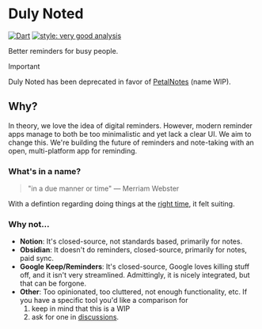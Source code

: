 # Duly Noted

[![Dart][ci_dart_badge]][ci_dart_link]
[![style: very good analysis][very_good_analysis_badge]][very_good_analysis_link]

Better reminders for busy people.

> [!IMPORTANT]
> Duly Noted has been deprecated in favor of [PetalNotes] (name WIP).

## Why?

In theory, we love the idea of digital reminders.
However, modern reminder apps manage to both be too minimalistic and yet lack a clear UI.
We aim to change this.
We're building the future of reminders and note-taking with an open, multi-platform app for reminding.

### What's in a name?

> "in a due manner or time"
> — Merriam Webster

With a defintion regarding doing things at the [right time][right-time], it felt suiting.

### Why not…

- **Notion**: It's closed-source, not standards based, primarily for notes.
- **Obsidian**: It doesn't do reminders, closed-source, primarily for notes, paid sync.
- **Google Keep/Reminders**: It's closed-source, Google loves killing stuff off, and it isn't very streamlined. Admittingly, it is nicely integrated, but that can be forgone.
- **Other**: Too opinionated, too cluttered, not enough functionality, etc.
  If you have a specific tool you'd like a comparison for
  1. keep in mind that this is a WIP
  1. ask for one in [discussions].

[ci_dart_badge]: https://github.com/PHS-TSA/duly_noted/actions/workflows/ci.yaml/badge.svg?branch=main
[ci_dart_link]: https://github.com/PHS-TSA/duly_noted/actions/workflows/ci.yaml
[discussions]: https://github.com/PHS-TSA/duly_noted/discussions
[PetalNotes]: https://github.com/PSDTools/psdtools.github.io/tree/main/apps/petal-notes
[right-time]: https://x.com/evancz/status/928359227541798912
[very_good_analysis_badge]: https://img.shields.io/badge/style-very_good_analysis-B22C89.svg
[very_good_analysis_link]: https://pub.dev/packages/very_good_analysis
